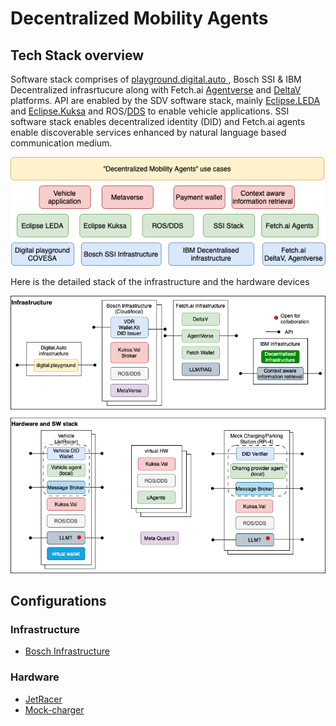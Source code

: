 # Decentralized Mobility Agents

## Tech Stack overview

Software stack comprises of [playground.digital.auto
](https://digitalauto.netlify.app), Bosch SSI & IBM Decentralized infrasrtucure along with Fetch.ai [Agentverse](https://fetch.ai/docs/concepts/agent-services/agentverse-intro) and [DeltaV](https://fetch.ai/docs/concepts/ai-engine/deltav) platforms. API are enabled by the SDV software stack, mainly [Eclipse.LEDA](https://github.com/eclipse-leda) and [Eclipse.Kuksa](https://github.com/eclipse/kuksa.val) and ROS/[DDS](https://github.com/eclipse-cyclonedds/cyclonedds) to enable vehicle applications. SSI software stack enables decentralized identity (DID) and Fetch.ai agents enable discoverable services enhanced by natural language based communication medium. 

![SW stack](figures/SW_Stack.png?raw=true "SW stack")


Here is the detailed stack of the infrastructure and the hardware devices 

![Tech stack](figures/Tech_Stack.png?raw=true "Tech stack")

## Configurations

### Infrastructure
- [Bosch Infrastructure](/host/bosch-host-settings.md)
### Hardware
- [JetRacer](/jetracer/jetracer-settings.md)
- [Mock-charger](/mock-charger/infra-settings.md)

